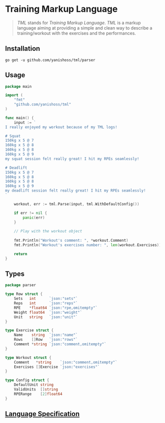 # Training Markup Language

> *TML* stands for *Training Markup Language*. *TML* is a markup language aiming at providing a simple and clean way to describe a training/workout with the exercises and the performances.

## Installation
```shell script
go get -u github.com/yanishoss/tml/parser
```

## Usage
```go
package main

import (
    "fmt"
    "github.com/yanishoss/tml"
)

func main() {
    input := `
I really enjoyed my workout because of my TML logs!

# Squat
150kg x 5 @ 7
160kg x 5 @ 8
160kg x 5 @ 8
160kg x 5 @ 9
my squat session felt really great! I hit my RPEs seamlessly!

# Deadlift
150kg x 5 @ 7
160kg x 5 @ 8
160kg x 5 @ 8
160kg x 5 @ 9
my deadlift session felt really great! I hit my RPEs seamlessly!
`

    workout, err := tml.Parse(input, tml.WithDefaultConfig())

    if err != nil {
        panic(err)
    }
    
    // Play with the workout object
    
    fmt.Println("Workout's comment: ", *workout.Comment)
    fmt.Println("Workout's exercises number: ", len(workout.Exercises))

    return 
}
```

## Types
```go
package parser

type Row struct {
	Sets   int      `json:"sets"`
	Reps   int      `json:"reps"`
	RPE    *float64 `json:"rpe,omitempty"`
	Weight float64  `json:"weight"`
	Unit   string   `json:"unit"`
}

type Exercise struct {
	Name    string  `json:"name"`
	Rows    []Row   `json:"rows"`
	Comment *string `json:"comment,omitempty"`
}

type Workout struct {
	Comment   *string    `json:"comment,omitempty"`
	Exercises []Exercise `json:"exercises"`
}

type Config struct {
	DefaultUnit string
	ValidUnits  []string
	RPERange    [2]float64
}
```

## [Language Specification](https://github.com/yanishoss/tml/master/SPECIFICATION.md "TML Specification")